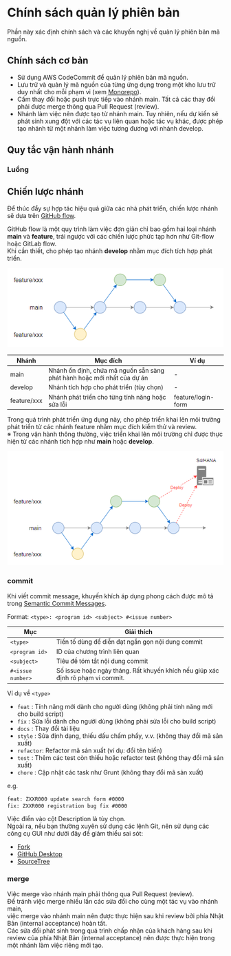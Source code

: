 # Chính sách quản lý phiên bản

Phần này xác định chính sách và các khuyến nghị về quản lý phiên bản mã nguồn.

## Chính sách cơ bản

- Sử dụng AWS CodeCommit để quản lý phiên bản mã nguồn.  
- Lưu trữ và quản lý mã nguồn của từng ứng dụng trong một kho lưu trữ duy nhất cho mỗi phạm vi (xem [Monorepo](https://en.wikipedia.org/wiki/Monorepo)).  
- Cấm thay đổi hoặc push trực tiếp vào nhánh main. Tất cả các thay đổi phải được merge thông qua Pull Request (review).  
- Nhánh làm việc nên được tạo từ nhánh main. Tuy nhiên, nếu dự kiến sẽ phát sinh xung đột với các tác vụ liên quan hoặc tác vụ khác, được phép tạo nhánh từ một nhánh làm việc tương đương với nhánh develop.  

## Quy tắc vận hành nhánh

### Luồng

## Chiến lược nhánh

Để thúc đẩy sự hợp tác hiệu quả giữa các nhà phát triển, chiến lược nhánh sẽ dựa trên [GitHub flow](https://docs.github.com/en/get-started/using-github/github-flow).

GitHub flow là một quy trình làm việc đơn giản chỉ bao gồm hai loại nhánh **main** và **feature**, trái ngược với các chiến lược phức tạp hơn như Git-flow hoặc GitLab flow.  
Khi cần thiết, cho phép tạo nhánh **develop** nhằm mục đích tích hợp phát triển.

![deploy](../static/img/git.github_flow.png)

| Nhánh        | Mục đích                                                                | Ví dụ               |
| ------------ | ----------------------------------------------------------------------- | ------------------- |
| main         | Nhánh ổn định, chứa mã nguồn sẵn sàng phát hành hoặc mới nhất của dự án  | -                   |
| develop      | Nhánh tích hợp cho phát triển (tùy chọn)                                | -                   |
| feature/xxx  | Nhánh phát triển cho từng tính năng hoặc sửa lỗi                         | feature/login-form  |

Trong quá trình phát triển ứng dụng này, cho phép triển khai lên môi trường phát triển từ các nhánh feature nhằm mục đích kiểm thử và review.  
※ Trong vận hành thông thường, việc triển khai lên môi trường chỉ được thực hiện từ các nhánh tích hợp như **main** hoặc **develop**.

![deploy](../static/img/git.github_flow_deploy.png)

### commit

Khi viết commit message, khuyến khích áp dụng phong cách được mô tả trong [Semantic Commit Messages](https://gist.github.com/joshbuchea/6f47e86d2510bce28f8e7f42ae84c716).

Format: `<type>: <program id> <subject> #<issue number>`

| Mục               | Giải thích                                                                    |
| ----------------- | ----------------------------------------------------------------------------- |
| `<type>`          | Tiền tố dùng để diễn đạt ngắn gọn nội dung commit                              |
| `<program id>`    | ID của chương trình liên quan                                                  |
| `<subject>`       | Tiêu đề tóm tắt nội dung commit                                                |
| `#<issue number>` | Số issue hoặc ngày tháng. Rất khuyến khích nếu giúp xác định rõ phạm vi commit. |

Ví dụ về `<type>`   
- `feat`    : Tính năng mới dành cho người dùng (không phải tính năng mới cho build script)  
- `fix`     : Sửa lỗi dành cho người dùng (không phải sửa lỗi cho build script)  
- `docs`    : Thay đổi tài liệu  
- `style`   : Sửa định dạng, thiếu dấu chấm phẩy, v.v. (không thay đổi mã sản xuất)  
- `refactor`: Refactor mã sản xuất (ví dụ: đổi tên biến)  
- `test`    : Thêm các test còn thiếu hoặc refactor test (không thay đổi mã sản xuất)  
- `chore`   : Cập nhật các task như Grunt (không thay đổi mã sản xuất)  



e.g.
```
feat: ZXXR000 update search form #0000
fix: ZXXR000 registration bug fix #0000
```

Việc điền vào cột Description là tùy chọn.  
Ngoài ra, nếu bạn thường xuyên sử dụng các lệnh Git, nên sử dụng các công cụ GUI như dưới đây để giảm thiểu sai sót:

- [Fork](https://git-fork.com/)  
- [GitHub Desktop](https://desktop.github.com/download/)  
- [SourceTree](https://www.sourcetreeapp.com/)

### merge

Việc merge vào nhánh main phải thông qua Pull Request (review).  
Để tránh việc merge nhiều lần các sửa đổi cho cùng một tác vụ vào nhánh main,  
việc merge vào nhánh main nên được thực hiện sau khi review bởi phía Nhật Bản (internal acceptance) hoàn tất.  
Các sửa đổi phát sinh trong quá trình chấp nhận của khách hàng sau khi review của phía Nhật Bản (internal acceptance) nên được thực hiện trong một nhánh làm việc riêng mới tạo.
